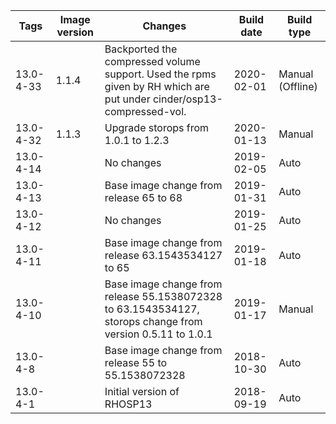 | Tags | Image version | Changes | Build date | Build type |
| ---- | ------------- | ------- | ---------- | ---------- |
| 13.0-4-33 | 1.1.4 | Backported the compressed volume support. Used the rpms given by RH which are put under cinder/osp13-compressed-vol. | 2020-02-01 | Manual (Offline) |
| 13.0-4-32 | 1.1.3 | Upgrade storops from 1.0.1 to 1.2.3 | 2020-01-13 | Manual |
| 13.0-4-14 | | No changes | 2019-02-05 | Auto |
| 13.0-4-13 | | Base image change from release 65 to 68 | 2019-01-31 | Auto |
| 13.0-4-12 | | No changes | 2019-01-25 | Auto |
| 13.0-4-11 | | Base image change from release 63.1543534127 to 65 | 2019-01-18 | Auto |
| 13.0-4-10 | | Base image change from release 55.1538072328 to 63.1543534127, storops change from version 0.5.11 to 1.0.1 | 2019-01-17 | Manual |
| 13.0-4-8 | | Base image change from release 55 to 55.1538072328 | 2018-10-30 | Auto |
| 13.0-4-1 | | Initial version of RHOSP13 | 2018-09-19 | Auto |
